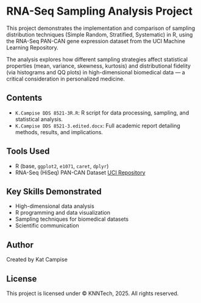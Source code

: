 # RNA-Seq Sampling Analysis Project

This project demonstrates the implementation and comparison of sampling distribution techniques (Simple Random, Stratified, Systematic) in R, using the RNA-Seq PAN-CAN gene expression dataset from the UCI Machine Learning Repository. 

The analysis explores how different sampling strategies affect statistical properties (mean, variance, skewness, kurtosis) and distributional fidelity (via histograms and QQ plots) in high-dimensional biomedical data — a critical consideration in personalized medicine.

## Contents
- `K.Campise DDS 8521-3R.R`: R script for data processing, sampling, and statistical analysis.
- `K.Campise DDS 8521-3.edited.docx`: Full academic report detailing methods, results, and implications.

## Tools Used
- R (base, `ggplot2`, `e1071`, `caret`, `dplyr`)
- RNA-Seq (HiSeq) PAN-CAN Dataset [UCI Repository](https://archive.ics.uci.edu/dataset/401/gene+expression+cancer+rna+seq)

## Key Skills Demonstrated
- High-dimensional data analysis  
- R programming and data visualization  
- Sampling techniques for biomedical datasets  
- Scientific communication  

## Author
Created by Kat Campise

## License

This project is licensed under © KNNTech, 2025. All rights reserved.

